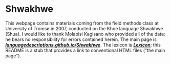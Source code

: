 # Shwakhwe
This webpage contains materials coming from the field methods class at University of Tromsø in 2007, conducted on the Khoe language Shwakhwe (Shua). I would like to thank Molapisi Kagisano who provided all of the data: he bears no responsibility for errors contained herein. The main page is  __*[languagedescriptions.github.io/Shwakhwe](https://languagedescriptions.github.io/Shwakhwe)*__. The lexicon is __*[Lexicon](https://Languagedescriptions.github.io/Shwakhwe/Lexicon/lexicon%20database.html)*__; this README is a stub that provides a link to conventional HTML files ("the main page").

